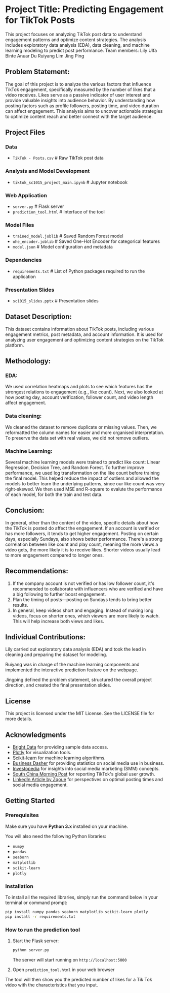 # Project Title: Predicting Engagement for TikTok Posts
This project focuses on analyzing TikTok post data to understand engagement patterns and optimize content strategies. The analysis includes exploratory data analysis (EDA), data cleaning, and machine learning modeling to predict post performance.
Team members: 
Lily Ulfa Binte Anuar
Du Ruiyang
Lim Jing Ping

## Problem Statement: 
The goal of this project is to analyze the various factors that influence TikTok engagement, specifically measured by the number of likes that a video receives. Likes serve as a passive indicator of user interest and provide valuable insights into audience behavior. By understanding how posting factors such as profile followers, posting time, and video duration can affect engagement. This analysis aims to uncover actionable strategies to optimize content reach and better connect with the target audience.



## Project Files

### Data
- `TikTok - Posts.csv` # Raw TikTok post data
### Analysis and Model Development
- `tiktok_sc1015_project_main.ipynb` # Jupyter notebook
### Web Application
- `server.py` # Flask server
- `prediction_tool.html` # Interface of the tool
### Model Files
- `trained_model.joblib` # Saved Random Forest model
- `ohe_encoder.joblib` # Saved One-Hot Encoder for categorical features
- `model.json` # Model configuration and metadata
### Dependencies
- `requirements.txt` # List of Python packages required to run the application

### Presentation Slides
- `sc1015_slides.pptx` # Presentation slides


## Dataset Description: 
This dataset contains information about TikTok posts, including various engagement metrics, post metadata, and account information. It is used for analyzing user engagement and optimizing content strategies on the TikTok platform.

## Methodology:
### EDA:
We used correlation heatmaps and plots to see which features has the strongest relations to engagement (e.g., like count). Next, we also looked at how posting day, account verification, follower count, and video length affect engagement.

### Data cleaning: 
We cleaned the dataset to remove duplicate or missing values. Then, we reformatted the column names for easier and more organised interpretation. To preserve the data set with real values, we did not remove outliers. 

### Machine Learning: 
Several machine learning models were trained to predict like count: Linear Regression, Decision Tree, and Random Forest. 
To further improve performance, we used log transformation on the like count before training the final model. This helped reduce the impact of outliers and allowed the models to better learn the underlying patterns, since our like count was very right-skewed.
We then used MSE and R-square to evalute the performance of each model, for both the train and test data.

## Conclusion: 
In general, other than the content of the video, specific details about how the TikTok is posted do affect the engagement.
If an account is verified or has more followers, it tends to get higher engagement.
Posting on certain days, especially Sundays, also shows better performance.
There's a strong correlation between like count and play count, meaning the more views a video gets, the more likely it is to receive likes.
Shorter videos usually lead to more engagement compared to longer ones.

## Recommendations:
1. If the company account is not verified or has low follower count, it's recommended to collaborate with influencers who are verified and have a big following to further boost engagement.
2. Plan the timing of posts—posting on Sundays tends to bring better results.
3. In general, keep videos short and engaging. Instead of making long videos, focus on shorter ones, which viewers are more likely to watch. This will help increase both views and likes.

## Individual Contributions: 
Lily carried out exploratory data analysis (EDA) and took the lead in cleaning and preparing the dataset for modeling.

Ruiyang was in charge of the machine learning components and implemented the interactive prediction feature on the webpage.

Jingping defined the problem statement, structured the overall project direction, and created the final presentation slides.

## License
This project is licensed under the MIT License. See the LICENSE file for more details.


## Acknowledgments
- [Bright Data](https://brightdata.com/cp/datasets/browse/gd_lu702nij2f790tmv9h?id=hl_0a9bc27d&tab=sample) for providing sample data access.
- [Plotly](https://plotly.com/) for visualization tools.
- [Scikit-learn](https://scikit-learn.org/) for machine learning algorithms.
- [Business Dasher](https://www.businessdasher.com/social-media-for-business-statistics/) for providing statistics on social media use in business.  
- [Investopedia](https://www.investopedia.com/terms/s/social-media-marketing-smm.asp) for insights into social media marketing (SMM) concepts.  
- [South China Morning Post](https://www.scmp.com/tech/article/2155580/tik-tok-hits-500-million-global-monthly-active-users-china-social-media-video) for reporting TikTok's global user growth.  
- [LinkedIn Article by Zqoue](https://www.linkedin.com/pulse/importance-social-media-why-weekends-ideal-engaging-posts-zqoue/) for perspectives on optimal posting times and social media engagement.  



## Getting Started

### Prerequisites

Make sure you have **Python 3.x** installed on your machine.  

You will also need the following Python libraries:  
- `numpy`  
- `pandas`  
- `seaborn`  
- `matplotlib`  
- `scikit-learn`  
- `plotly`  

###  Installation

To install all the required libraries, simply run the command below in your terminal or command prompt:

```bash
pip install numpy pandas seaborn matplotlib scikit-learn plotly
pip install -r requirements.txt
```

### How to run the prediction tool

1. Start the Flask server:
   ```bash
   python server.py
   ```
   The server will start running on `http://localhost:5000`

2. Open `prediction_tool.html` in your web browser

The tool will then show you the predicted number of likes for a Tik Tok video with the characteristics that you input.

